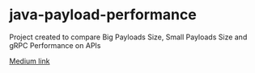 # java-payload-performance

Project created to compare Big Payloads Size, Small Payloads Size and gRPC Performance on APIs

[Medium link](https://medium.com/@fcformentin/como-melhoramos-a-performance-dos-nossos-microservi%C3%A7os-ao-reduzir-o-tamanho-do-payload-e-cfe31acc3ed5)
